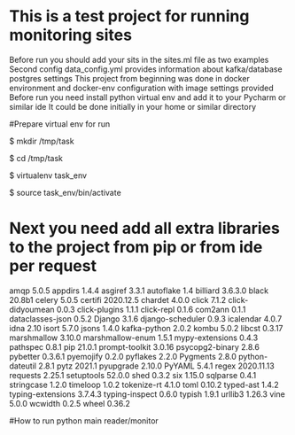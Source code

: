 # This is a test project for running monitoring sites

Before run you should add your sits in the sites.ml file as two examples
Second config data_config.yml provides information about kafka/database postgres settings
This project from beginning was done in docker environment and docker-env configuration with image settings provided
Before run you need install python virtual env and add it to your Pycharm or similar ide
It could be done initially in your home or similar directory

#Prepare virtual env for run

$ mkdir /tmp/task

$ cd /tmp/task

$ virtualenv task_env

$ source task_env/bin/activate

# Next you need add all extra libraries to the project from pip or from ide per request
amqp              5.0.5
appdirs           1.4.4
asgiref           3.3.1
autoflake         1.4
billiard          3.6.3.0
black             20.8b1
celery            5.0.5
certifi           2020.12.5
chardet           4.0.0
click             7.1.2
click-didyoumean  0.0.3
click-plugins     1.1.1
click-repl        0.1.6
com2ann           0.1.1
dataclasses-json  0.5.2
Django            3.1.6
django-scheduler  0.9.3
icalendar         4.0.7
idna              2.10
isort             5.7.0
jsons             1.4.0
kafka-python      2.0.2
kombu             5.0.2
libcst            0.3.17
marshmallow       3.10.0
marshmallow-enum  1.5.1
mypy-extensions   0.4.3
pathspec          0.8.1
pip               21.0.1
prompt-toolkit    3.0.16
psycopg2-binary   2.8.6
pybetter          0.3.6.1
pyemojify         0.2.0
pyflakes          2.2.0
Pygments          2.8.0
python-dateutil   2.8.1
pytz              2021.1
pyupgrade         2.10.0
PyYAML            5.4.1
regex             2020.11.13
requests          2.25.1
setuptools        52.0.0
shed              0.3.2
six               1.15.0
sqlparse          0.4.1
stringcase        1.2.0
timeloop          1.0.2
tokenize-rt       4.1.0
toml              0.10.2
typed-ast         1.4.2
typing-extensions 3.7.4.3
typing-inspect    0.6.0
typish            1.9.1
urllib3           1.26.3
vine              5.0.0
wcwidth           0.2.5
wheel             0.36.2

#How to run
python main reader/monitor

